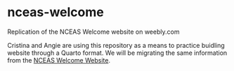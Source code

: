 # nceas-welcome
Replication of the NCEAS Welcome website on weebly.com 

Cristina and Angie are using this repository as a means to practice buidling website through a Quarto format. We will be migrating the same information from the [NCEAS Welcome Website](https://nceaswelcome.weebly.com/). 
